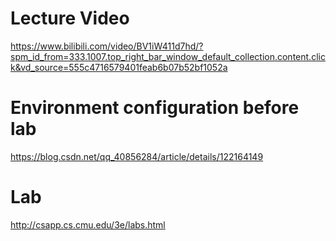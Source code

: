 # Lecture Video
https://www.bilibili.com/video/BV1iW411d7hd/?spm_id_from=333.1007.top_right_bar_window_default_collection.content.click&vd_source=555c4716579401feab6b07b52bf1052a

# Environment configuration before lab
https://blog.csdn.net/qq_40856284/article/details/122164149

# Lab
http://csapp.cs.cmu.edu/3e/labs.html
